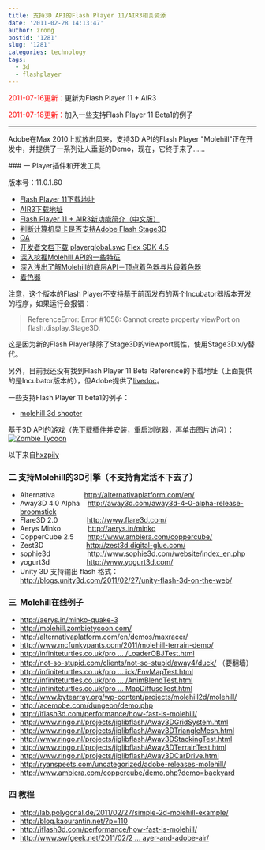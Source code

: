 ```yaml
---
title: 支持3D API的Flash Player 11/AIR3相关资源
date: '2011-02-28 14:13:47'
author: zrong
postid: '1281'
slug: '1281'
categories: technology
tags:
  - 3d
  - flashplayer
---
```


<span style="color:red;">2011-07-16更新：</span>更新为Flash Player 11 +
AIR3

<span style="color:red;">2011-07-18更新：</span>加入一些支持Flash Player
11 Beta1的例子

------------------------------------------------------------------------

Adobe在Max 2010上就放出风来，支持3D API的Flash Player
"Molehill"正在开发中，并提供了一系列让人垂涎的Demo，现在，它终于来了……

</p>
### 一 Player插件和开发工具

版本号：11.0.1.60

-   [Flash Player
    11下载地址](http://labs.adobe.com/downloads/flashplayer11.html)
-   [AIR3下载地址](http://labs.adobe.com/downloads/air3.html)
-   [Flash Player 11 +
    AIR3新功能简介（中文版）](http://blog.zengrong.net/post/1375.html "Beta(Flash Player 11+AIR3)新功能简介（中文版）")
-   [判断计算机显卡是否支持Adobe Flash
    Stage3D](http://blog.zengrong.net/post/1379.html "[转]判断计算机显卡是否支持Adobe Flash Stage3D")
-   [QA](http://labs.adobe.com/technologies/flashplatformruntimes/incubator/features/molehill.html)
-   [开发者文档下载](http://download.macromedia.com/pub/labs/flashplatformruntimes/incubator/flashplayer_inc_langref_051211.zip)
    [playerglobal.swc](http://download.macromedia.com/pub/labs/flashplatformruntimes/flashplayer11/flashplayer11_b1_playerglobal_071311.swc)
    [Flex SDK
    4.5](http://opensource.adobe.com/wiki/display/flexsdk/Download+Flex+4.5)
-   [深入挖掘Molehill
    API的一些特征](http://tomyail.72pines.com/2011/01/09/digging_more_into_the_molehill_apis/)
-   [深入浅出了解Molehill的底层API－顶点着色器与片段着色器](http://jamesli.cn/blog/?p=748)
-   [着色器](http://zh.wikipedia.org/zh/%E7%9D%80%E8%89%B2%E5%99%A8)

注意，这个版本的Flash
Player不支持基于前面发布的两个Incubator器版本开发的程序，如果运行会报错：

> ReferenceError: Error \#1056: Cannot create property viewPort on
> flash.display.Stage3D.

这是因为新的Flash
Player移除了Stage3D的viewport属性，使用Stage3D.x/y替代。

另外，目前我还没有找到Flash Player 11 Beta
Reference的下载地址（上面提供的是Incubator版本的），但Adobe提供了[livedoc](http://help.adobe.com/en_US/FlashPlatform/beta/reference/actionscript/3/index.html "BETA ActionScript® 3.0 Reference for the Adobe® Flash® Platform")。

一些支持Flash Player 11 beta1的例子：

-   [molehill 3d
    shooter](http://www.mcfunkypants.com/2011/molehill-3d-shooter/)

基于3D
API的游戏（先[下载插件](http://labs.adobe.com/downloads/flashplayer11.html)并安装，重启浏览器，再单击图片访问）：<!--more-->  
[![Zombie
Tycoon](http://labs.adobe.com/technologies/flashplatformruntimes/incubator/features/images/zombietycoon.jpg)](http://molehill.zombietycoon.com/ "Zombie Tycoon")

以下来自[hxzpily](http://bbs.9ria.com/viewthread.php?tid=74801)

### 二 支持Molehill的3D引擎（不支持肯定活不下去了）

-   Alternativa               <http://alternativaplatform.com/en/>
-   Away3D 4.0 Alpha 
      <http://away3d.com/away3d-4-0-alpha-release-broomstick>
-   Flare3D 2.0               <http://www.flare3d.com/>
-   Aerys Minko              <http://aerys.in/minko>
-   CopperCube 2.5       <http://www.ambiera.com/coppercube/>
-   Zest3D                      <http://zest3d.digital-glue.com/>
-   sophie3d                
      <http://www.sophie3d.com/website/index_en.php>
-   yogurt3d                   <http://www.yogurt3d.com/>
-   Unity 3D 支持输出 flash
    格式：<http://blogs.unity3d.com/2011/02/27/unity-flash-3d-on-the-web/>

### 三  Molehill在线例子

-   <http://aerys.in/minko-quake-3>
-   <http://molehill.zombietycoon.com/>
-   <http://alternativaplatform.com/en/demos/maxracer/>
-   <http://www.mcfunkypants.com/2011/molehill-terrain-demo/>
-   [http://infiniteturtles.co.uk/pro ...
    /LoaderOBJTest.html](http://infiniteturtles.co.uk/projects/away3d/broomstick/LoaderOBJTest.html)
-   <http://not-so-stupid.com/clients/not-so-stupid/away4/duck/>
    （要翻墙）
-   [http://infiniteturtles.co.uk/pro ...
    ick/EnvMapTest.html](http://infiniteturtles.co.uk/projects/away3d/broomstick/EnvMapTest.html)
-   [http://infiniteturtles.co.uk/pro ...
    /AnimBlendTest.html](http://infiniteturtles.co.uk/projects/away3d/broomstick/AnimBlendTest.html)
-   [http://infiniteturtles.co.uk/pro ...
    MapDiffuseTest.html](http://infiniteturtles.co.uk/projects/away3d/broomstick/EnvMapDiffuseTest.html)
-   <http://www.bytearray.org/wp-content/projects/molehill2d/molehill/>
-   <http://acemobe.com/dungeon/demo.php>
-   <http://iflash3d.com/performance/how-fast-is-molehill/>
-   <http://www.ringo.nl/projects/jiglibflash/Away3DGridSystem.html>
-   <http://www.ringo.nl/projects/jiglibflash/Away3DTriangleMesh.html>
-   <http://www.ringo.nl/projects/jiglibflash/Away3DStackingTest.html>
-   <http://www.ringo.nl/projects/jiglibflash/Away3DTerrainTest.html>
-   <http://www.ringo.nl/projects/jiglibflash/Away3DCarDrive.html>
-   <http://ryanspeets.com/uncategorized/adobe-releases-molehill/>
-   <http://www.ambiera.com/coppercube/demo.php?demo=backyard>

### 四 教程

-   <http://lab.polygonal.de/2011/02/27/simple-2d-molehill-example/>
-   [](http://lab.polygonal.de/2011/02/27/simple-2d-molehill-example/)<http://blog.kaourantin.net/?p=110>
-   [](http://blog.kaourantin.net/?p=110)<http://iflash3d.com/performance/how-fast-is-molehill/>
-   [](http://iflash3d.com/performance/how-fast-is-molehill/)[http://www.swfgeek.net/2011/02/2
    ...
    ayer-and-adobe-air/](http://www.swfgeek.net/2011/02/27/molehill-3d-apis-for-adobe-flash-player-and-adobe-air/)

